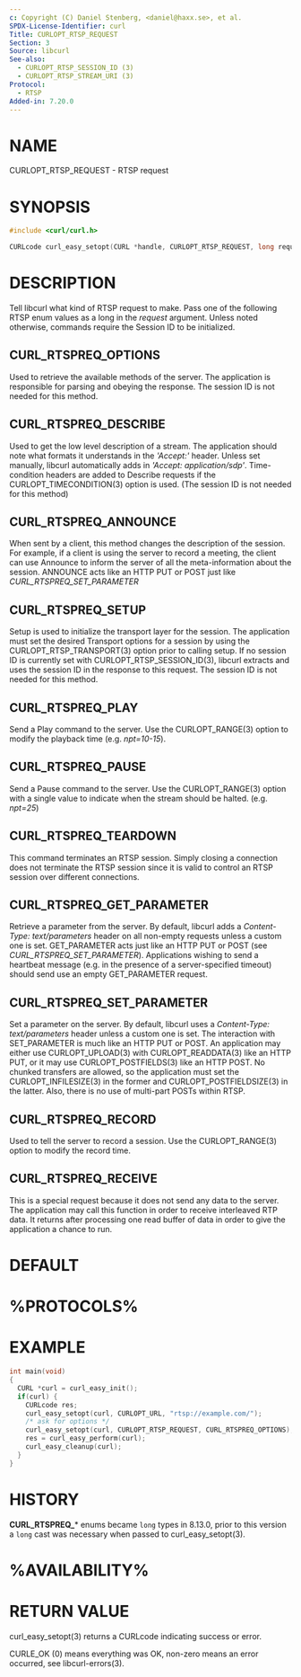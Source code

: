 ```yaml
---
c: Copyright (C) Daniel Stenberg, <daniel@haxx.se>, et al.
SPDX-License-Identifier: curl
Title: CURLOPT_RTSP_REQUEST
Section: 3
Source: libcurl
See-also:
  - CURLOPT_RTSP_SESSION_ID (3)
  - CURLOPT_RTSP_STREAM_URI (3)
Protocol:
  - RTSP
Added-in: 7.20.0
---
```


# NAME

CURLOPT_RTSP_REQUEST - RTSP request

# SYNOPSIS

~~~c
#include <curl/curl.h>

CURLcode curl_easy_setopt(CURL *handle, CURLOPT_RTSP_REQUEST, long request);
~~~

# DESCRIPTION

Tell libcurl what kind of RTSP request to make. Pass one of the following RTSP
enum values as a long in the *request* argument. Unless noted otherwise,
commands require the Session ID to be initialized.

## CURL_RTSPREQ_OPTIONS

Used to retrieve the available methods of the server. The application is
responsible for parsing and obeying the response. The session ID is not needed
for this method.

## CURL_RTSPREQ_DESCRIBE

Used to get the low level description of a stream. The application should note
what formats it understands in the *'Accept:'* header. Unless set manually,
libcurl automatically adds in *'Accept: application/sdp'*. Time-condition
headers are added to Describe requests if the CURLOPT_TIMECONDITION(3)
option is used. (The session ID is not needed for this method)

## CURL_RTSPREQ_ANNOUNCE

When sent by a client, this method changes the description of the session. For
example, if a client is using the server to record a meeting, the client can
use Announce to inform the server of all the meta-information about the
session. ANNOUNCE acts like an HTTP PUT or POST just like
*CURL_RTSPREQ_SET_PARAMETER*

## CURL_RTSPREQ_SETUP

Setup is used to initialize the transport layer for the session. The
application must set the desired Transport options for a session by using the
CURLOPT_RTSP_TRANSPORT(3) option prior to calling setup. If no session
ID is currently set with CURLOPT_RTSP_SESSION_ID(3), libcurl extracts
and uses the session ID in the response to this request. The session ID is not
needed for this method.

## CURL_RTSPREQ_PLAY

Send a Play command to the server. Use the CURLOPT_RANGE(3) option to
modify the playback time (e.g. *npt=10-15*).

## CURL_RTSPREQ_PAUSE

Send a Pause command to the server. Use the CURLOPT_RANGE(3) option with
a single value to indicate when the stream should be
halted. (e.g. *npt=25*)

## CURL_RTSPREQ_TEARDOWN

This command terminates an RTSP session. Simply closing a connection does not
terminate the RTSP session since it is valid to control an RTSP session over
different connections.

## CURL_RTSPREQ_GET_PARAMETER

Retrieve a parameter from the server. By default, libcurl adds a
*Content-Type: text/parameters* header on all non-empty requests unless a
custom one is set. GET_PARAMETER acts just like an HTTP PUT or POST (see
*CURL_RTSPREQ_SET_PARAMETER*). Applications wishing to send a heartbeat
message (e.g. in the presence of a server-specified timeout) should send use
an empty GET_PARAMETER request.

## CURL_RTSPREQ_SET_PARAMETER

Set a parameter on the server. By default, libcurl uses a *Content-Type:
text/parameters* header unless a custom one is set. The interaction with
SET_PARAMETER is much like an HTTP PUT or POST. An application may either use
CURLOPT_UPLOAD(3) with CURLOPT_READDATA(3) like an HTTP PUT, or it may use
CURLOPT_POSTFIELDS(3) like an HTTP POST. No chunked transfers are allowed, so
the application must set the CURLOPT_INFILESIZE(3) in the former and
CURLOPT_POSTFIELDSIZE(3) in the latter. Also, there is no use of multi-part
POSTs within RTSP.

## CURL_RTSPREQ_RECORD

Used to tell the server to record a session. Use the CURLOPT_RANGE(3)
option to modify the record time.

## CURL_RTSPREQ_RECEIVE

This is a special request because it does not send any data to the server. The
application may call this function in order to receive interleaved RTP
data. It returns after processing one read buffer of data in order to give the
application a chance to run.

# DEFAULT

# %PROTOCOLS%

# EXAMPLE

~~~c
int main(void)
{
  CURL *curl = curl_easy_init();
  if(curl) {
    CURLcode res;
    curl_easy_setopt(curl, CURLOPT_URL, "rtsp://example.com/");
    /* ask for options */
    curl_easy_setopt(curl, CURLOPT_RTSP_REQUEST, CURL_RTSPREQ_OPTIONS);
    res = curl_easy_perform(curl);
    curl_easy_cleanup(curl);
  }
}
~~~

# HISTORY

**CURL_RTSPREQ_*** enums became `long` types in 8.13.0, prior to this version
a `long` cast was necessary when passed to curl_easy_setopt(3).

# %AVAILABILITY%

# RETURN VALUE

curl_easy_setopt(3) returns a CURLcode indicating success or error.

CURLE_OK (0) means everything was OK, non-zero means an error occurred, see
libcurl-errors(3).
